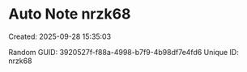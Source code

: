 ﻿# Auto Note nrzk68
Created: 2025-09-28 15:35:03

Random GUID: 3920527f-f88a-4998-b7f9-4b98df7e4fd6
Unique ID: nrzk68
